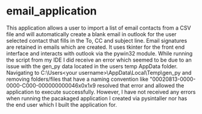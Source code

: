 # email_application

This application allows a user to import a list of email contacts from a CSV file and will automatically create a blank email in outlook for the user selected contact that fills in the To, CC and subject line. Email signatures are retained in emails which are created. It uses tkinter for the front end interface and interacts with outlook via the pywin32 module. 
While running the script from my IDE I did receive an error which seemed to be due to an issue with the gen_py data located in the users temp AppData folder. Navigating to C:\Users\<your username>\AppData\Local\Temp\gen_py and removing folders/files that have a naming convention like "00020813-0000-0000-C000-000000000046x0x1x9 resolved that error and allowed the application to execute successfully. 
However, I have not received any errors when running the pacakaged application I created via pysintaller nor has the end user which I built the application for.




